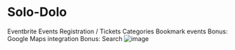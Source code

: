 # Solo-Dolo

Eventbrite
Events
Registration / Tickets
Categories
Bookmark events
Bonus: Google Maps integration
Bonus: Search
![image](https://user-images.githubusercontent.com/73672338/119170300-109fbd00-ba31-11eb-906f-b11906924bfa.png)
